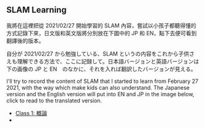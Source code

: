 ## SLAM Learning

我將在這裡把從 2021/02/27 開始學習的 SLAM 內容，嘗試以小孩子都聽得懂的方式記錄下來，日文版和英文版將分別放在下圖中的 JP 和 EN，點下去便可看到翻譯後的版本。

自分が 2021/02/27 から勉強している、SLAM というの内容をこれから子供さえも理解できる方法で、ここに記録して。日本語バージョンと英語バージョンは下の画像の JP と EN　のなかに、それを入れば翻訳したバージョンが見える。

I'll try to record the content of SLAM that I started to learn from February 27 2021, with the way which make kids can also understand. The Japanese version and the English version will put into EN and JP in the image below, click to read to the translated version.

* [Class 1: 概論](https://j32u4ukh.github.io/SLAM13/class1.html)
* 
